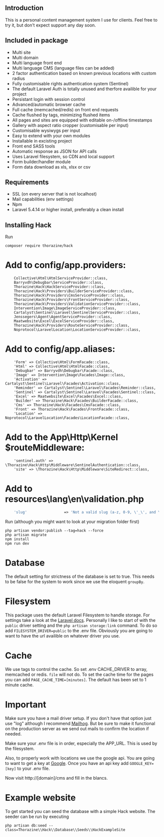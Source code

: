 ## Introduction
This is a personal content management system I use for clients.
Feel free to try it, but don't expect support any day soon. 


## Included in package

- Multi site
- Multi domain
- Multi language front end
- Multi language CMS (language files can be added)
- 2 factor authentication based on known previous locations with custom radius
- Fully customisable rights authentication system (Sentinel)
- The default Laravel Auth is totally unused and therfore availible for your project
- Persistant login with session control
- Advanced/automatic browser cache
- Full cache (memcached/redis) on front end requests 
- Cache flushed by tags, minimizing flushed items 
- All pages and sites are equipped with editable on-/offline timestamps
- Gallery with aspect ratio cropper (customisable per input)
- Customisable wysiwygs per input
- Easy to extend with your own modules
- Installable in excisting project
- Front end SASS tools
- Automatic response as JSON for API calls
- Uses Laravel filesystem, so CDN and local support
- Form builder/handler module
- Form data download as xls, xlsx or csv


## Requirements

- SSL (on every server that is not localhost)
- Mail capabilities (env settings)
- Npm
- Laravel 5.4.14 or higher install, preferably a clean install


## Installing Hack

Run
```
composer require thorazine/hack
```

# Add to config/app.providers:

        Collective\Html\HtmlServiceProvider::class,
        Barryvdh\Debugbar\ServiceProvider::class,
        Thorazine\Hack\HackServiceProvider::class,
        Thorazine\Hack\Providers\BuilderServiceProvider::class,
        Thorazine\Hack\Providers\CmsServiceProvider::class,
        Thorazine\Hack\Providers\FrontServiceProvider::class,
        Thorazine\Hack\Providers\ValidationServiceProvider::class,
        Intervention\Image\ImageServiceProvider::class,
        Cartalyst\Sentinel\Laravel\SentinelServiceProvider::class,
        Jenssegers\Agent\AgentServiceProvider::class,
        Maatwebsite\Excel\ExcelServiceProvider::class,
        Thorazine\Hack\Providers\RouteServiceProvider::class,
        Noprotocol\LaravelLocation\LocationServiceProvider::class,

# Add to config/app.aliases:

        'Form' => Collective\Html\FormFacade::class,
        'Html' => Collective\Html\HtmlFacade::class,
        'Debugbar' => Barryvdh\Debugbar\Facade::class,
        'Image' => Intervention\Image\Facades\Image::class,
        'Activation' => Cartalyst\Sentinel\Laravel\Facades\Activation::class,
        'Reminder' => Cartalyst\Sentinel\Laravel\Facades\Reminder::class,
        'Sentinel' => Cartalyst\Sentinel\Laravel\Facades\Sentinel::class,
        'Excel' => Maatwebsite\Excel\Facades\Excel::class,
        'Builder' => Thorazine\Hack\Facades\BuilderFacade::class,
        'Cms' => Thorazine\Hack\Facades\CmsFacade::class,
        'Front' => Thorazine\Hack\Facades\FrontFacade::class,
        'Location' => Noprotocol\LaravelLocation\Facades\LocationFacade::class,

# Add to the App\Http\Kernel $routeMiddleware:

        'sentinel.auth' => \Thorazine\Hack\Http\Middleware\SentinelAuthentication::class,
        'site' => \Thorazine\Hack\Http\Middleware\SiteRedirect::class,

# Add to resources\lang\en\validation.php
```php
    'slug'                 => 'Not a valid slug (a-z, 0-9, \'_\', and \'-\' are allowed',
```


Run (although you might want to look at your migration folder first)
```
php artisan vendor:publish --tag=hack --force
php artisan migrate
npm install
npm run dev
```

# Database
The default setting for strictness of the database is set to true. This needs to be false for the system to work since we 
use the eloquent ```groupBy```.

# Filesystem
This package uses the default Laravel Filesystem to handle storage. For settings take a look at the [Laravel docs](https://laravel.com/docs/5.4/filesystem).
Personally I like to start of with the ```public``` driver setting and the ```php artisan storage:link``` command. To do so add ```FILESYSTEM_DRIVER=public``` to the .env file.
Obviously you are going to want to have the url availible on whatever driver you use.

# Cache
We use tags to control the cache. So set .env CACHE_DRIVER to array, memcached or redis. ```file``` will not do.
To set the cache time for the pages you can add ```PAGE_CACHE_TIME=[minutes]```. The default has been set to 1 minute cache.

# Important
Make sure you have a mail driver setup. If you don't have that option just use "log" although I recommend [Mailhog](https://github.com/mailhog/MailHog). But be sure to make it functional on the production server as we send out mails to confirm the location if needed.

Make sure your .env file is in order, especially the APP_URL. This is used by the filesystem.

Also, to properly work with locations we use the google api. You are going to want to get a key at [Google](https://developers.google.com/maps/documentation/javascript/get-api-key). Once you have an api key add ```GOOGLE_KEY=[key]``` to your .env file.

Now visit http://[domain]/cms and fill in the blancs.

# Example website
To get started you can seed the database with a simple Hack website. The seeder can be run by executing
```
php artisan db:seed --class=Thorazine\\Hack\\Database\\Seeds\\HackExampleSite
```
